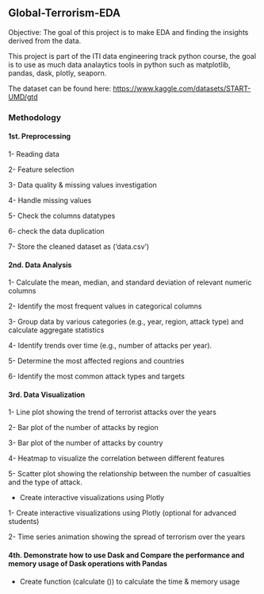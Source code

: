 ## Global-Terrorism-EDA

Objective: The goal of this project is to make EDA and finding the insights derived from the data.

This project is part of the ITI data engineering track python course, 
the goal is to use as much data analaytics tools in python such as matplotlib, pandas, dask, plotly, seaporn. 


The dataset can be found here: https://www.kaggle.com/datasets/START-UMD/gtd


### Methodology

#### 1st. Preprocessing

1- Reading data

2- Feature selection

3- Data quality & missing values investigation

4- Handle missing values

5- Check the columns datatypes

6- check the data duplication

7- Store the cleaned dataset as (‘data.csv’)



#### 2nd. Data Analysis

1- Calculate the mean, median, and standard deviation of relevant numeric columns

2- Identify the most frequent values in categorical columns

3- Group data by various categories (e.g., year, region, attack type) and calculate aggregate statistics

4- Identify trends over time (e.g., number of attacks per year).

5- Determine the most affected regions and countries

6- Identify the most common attack types and targets



#### 3rd. Data Visualization

1- Line plot showing the trend of terrorist attacks over the years

2- Bar plot of the number of attacks by region

3- Bar plot of the number of attacks by country

4- Heatmap to visualize the correlation between different features

5- Scatter plot showing the relationship between the number of casualties and the type of attack.

* Create interactive visualizations using Plotly 

 1- Create interactive visualizations using Plotly (optional for advanced students)

 2- Time series animation showing the spread of terrorism over the years



#### 4th. Demonstrate how to use Dask and Compare the performance and memory usage of Dask operations with Pandas
 
  - Create function (calculate ()) to calculate the time & memory usage


  
